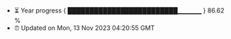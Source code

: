 - ⏳ Year progress { █████████████████████████▁▁▁▁▁ } 86.62 %
- ⏰ Updated on Mon, 13 Nov 2023 04:20:55 GMT

